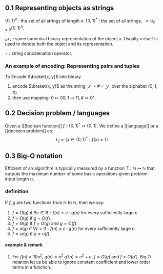
## 0.1 Representing objects as strings
$\{0,1\}^n$ : the set of all strings of length $n$.
$\{0,1\}^*$ : the set of all strings. $:= \cup_{n \ge 0}\{0,1\}^n$.

$\llcorner x\lrcorner$ : some canonical binary representation of the object $x$. Usually $x$ itself is used to denote both the object and its representation.

$\circ$ : string concatenation operator. 

### An example of encoding: Representing pairs and tuples
To Encode $\braket{x, y}$ into binary
1. encode $\braket{x, y}$ as the string ${}_\llcorner x_\lrcorner \circ \# \circ {}_\llcorner y_\lrcorner$ over the alphabet $\{0, 1, \#\}$
2. then use mapping: $0\mapsto00, 1\mapsto11, \#\mapsto01$,

## 0.2 Decision problem / languages
Given a [[Boolean function]] $f: \{0,1\}^*\mapsto \{0, 1\}$. We define a [[language]] or a [[decision problem]] as:
$$L_f=\{x\in\{0,1\}^*:f(x)=1\}$$

## 0.3 Big-O notation
Efficient of an algorithm is typically measured by a function $T:\mathbb {N \mapsto N}$ that outputs the maximum number of some basic operations given problem input length $n$.

### definition
If $f, g$ are two functions from $\mathbb N$ to $\mathbb N$, then we say:
1. $f=O(g)$ if $\exists c\in \mathbb R: f(n) \le c\cdot g(n)$ for every sufficiently large $n$.
2. $f=\Omega(g)$ if $g = O(f)$.
3. $f=\Theta(g)$ if $f = O(g)$ and $g = O(f)$.
4. $f = o(g)$ if $\forall \epsilon \gt 0: f(n) \le \epsilon \cdot g(n)$ for every sufficiently large $n$.
5. $f = \omega(g)$ if $g = o(f)$.

#### example & remark
1. For $f(n)=10n^2$, $g(n) = n^2$ $g'(n)=n^2 + n$, $f=O(g)$ and $f=O(g’)$. Big O notation let us be able to ignore constant coefficient and lower order terms in a function.

